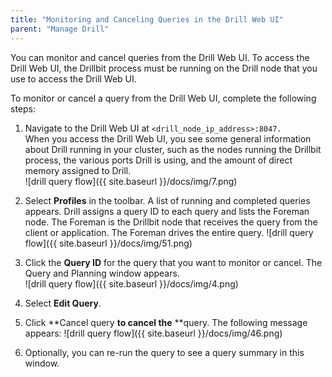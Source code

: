 ```yaml
---
title: "Monitoring and Canceling Queries in the Drill Web UI"
parent: "Manage Drill"
---
```

You can monitor and cancel queries from the Drill Web UI. To access the Drill
Web UI, the Drillbit process must be running on the Drill node that you use to
access the Drill Web UI.

To monitor or cancel a query from the Drill Web UI, complete the following
steps:

  1. Navigate to the Drill Web UI at `<drill_node_ip_address>:8047.`  
When you access the Drill Web UI, you see some general information about Drill
running in your cluster, such as the nodes running the Drillbit process, the
various ports Drill is using, and the amount of direct memory assigned to
Drill.  
![drill query flow]({{ site.baseurl }}/docs/img/7.png)

  2. Select **Profiles** in the toolbar. A list of running and completed queries appears. Drill assigns a query ID to each query and lists the Foreman node. The Foreman is the Drillbit node that receives the query from the client or application. The Foreman drives the entire query.
![drill query flow]({{ site.baseurl }}/docs/img/51.png)  


  3. Click the **Query ID** for the query that you want to monitor or cancel. The Query and Planning window appears.  
![drill query flow]({{ site.baseurl }}/docs/img/4.png)

  4. Select **Edit Query**.
  5. Click **Cancel query **to cancel the** **query. The following message appears:
  ![drill query flow]({{ site.baseurl }}/docs/img/46.png)  

  6. Optionally, you can re-run the query to see a query summary in this window.

